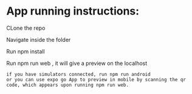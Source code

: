 # App running instructions:
  CLone the repo
  
  Navigate inside the folder
  
  Run npm install
  
  Run npm run web , it will give a preview on the localhost
  
    if you have simulators connected, run npm run android
    or you can use expo go App to preview in mobile by scanning the qr code, which appears upon running npm run web.

